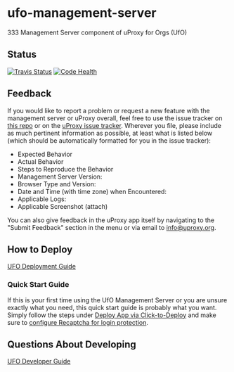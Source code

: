# ufo-management-server

333 Management Server component of uProxy for Orgs (UfO)

## Status

[![Travis Status](https://travis-ci.org/uProxy/ufo-management-server-flask.svg)](https://travis-ci.org/uProxy/ufo-management-server-flask)
[![Code Health](https://landscape.io/github/uProxy/ufo-management-server-flask/master/landscape.svg?style=flat)](https://landscape.io/github/uProxy/ufo-management-server-flask/master)

## Feedback

If you would like to report a problem or request a new feature with the management server or uProxy overall, feel free to use the issue tracker on [this repo](https://github.com/uProxy/ufo-management-server-flask/issues) or on the [uProxy issue tracker](https://github.com/uProxy/uproxy/issues). Wherever you file, please include as much pertinent information as possible, at least what is listed below (which should be automatically formatted for you in the issue tracker):

 - Expected Behavior
 - Actual Behavior
 - Steps to Reproduce the Behavior
 - Management Server Version:
 - Browser Type and Version:
 - Date and Time (with time zone) when Encountered:
 - Applicable Logs:
 - Applicable Screenshot (attach)

You can also give feedback in the uProxy app itself by navigating to the "Submit Feedback" section in the menu or via email to [info@uproxy.org](mailto:info@uproxy.org).

## How to Deploy

[UFO Deployment Guide](DeploymentGuide.md)

### Quick Start Guide

If this is your first time using the UfO Management Server or you are unsure exactly what you need, this quick start guide is probably what you want. Simply follow the steps under [Deploy App via Click-to-Deploy](DeploymentGuide.md#deploy-app-via-click-to-deploy) and make sure to [configure Recaptcha for login protection](DeploymentGuide.md#configuring-recaptcha-for-login-protection).

## Questions About Developing

[UFO Developer Guide](DeveloperGuide.md)
